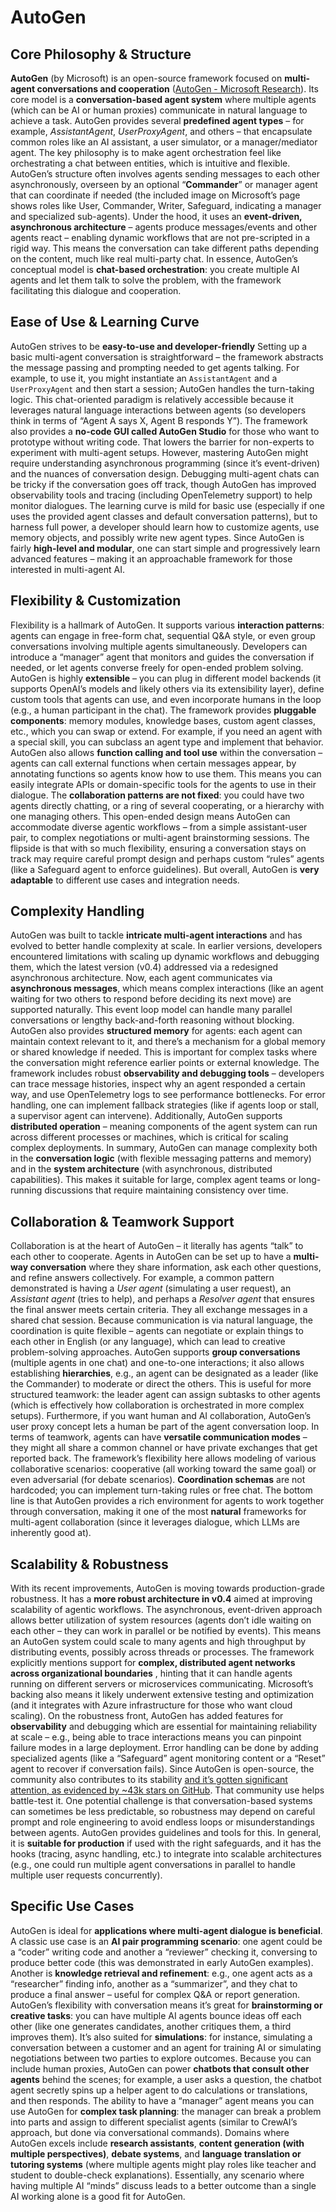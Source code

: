 # AutoGen

## Core Philosophy & Structure  
**AutoGen** (by Microsoft) is an open-source framework focused on **multi-agent conversations and cooperation** ([AutoGen - Microsoft Research](https://www.microsoft.com/en-us/research/project/autogen/)). Its core model is a **conversation-based agent system** where multiple agents (which can be AI or human proxies) communicate in natural language to achieve a task. AutoGen provides several **predefined agent types** – for example, *AssistantAgent*, *UserProxyAgent*, and others – that encapsulate common roles like an AI assistant, a user simulator, or a manager/mediator agent. The key philosophy is to make agent orchestration feel like orchestrating a chat between entities, which is intuitive and flexible. AutoGen’s structure often involves agents sending messages to each other asynchronously, overseen by an optional “**Commander**” or manager agent that can coordinate if needed (the included image on Microsoft’s page shows roles like User, Commander, Writer, Safeguard, indicating a manager and specialized sub-agents). Under the hood, it uses an **event-driven, asynchronous architecture** – agents produce messages/events and other agents react – enabling dynamic workflows that are not pre-scripted in a rigid way. This means the conversation can take different paths depending on the content, much like real multi-party chat. In essence, AutoGen’s conceptual model is **chat-based orchestration**: you create multiple AI agents and let them talk to solve the problem, with the framework facilitating this dialogue and cooperation.

## Ease of Use & Learning Curve  
AutoGen strives to be **easy-to-use and developer-friendly** Setting up a basic multi-agent conversation is straightforward – the framework abstracts the message passing and prompting needed to get agents talking. For example, to use it, you might instantiate an `AssistantAgent` and a `UserProxyAgent` and then start a session; AutoGen handles the turn-taking logic. This chat-oriented paradigm is relatively accessible because it leverages natural language interactions between agents (so developers think in terms of “Agent A says X, Agent B responds Y”). The framework also provides a **no-code GUI called AutoGen Studio** for those who want to prototype without writing code. That lowers the barrier for non-experts to experiment with multi-agent setups. However, mastering AutoGen might require understanding asynchronous programming (since it’s event-driven) and the nuances of conversation design. Debugging multi-agent chats can be tricky if the conversation goes off track, though AutoGen has improved observability tools and tracing (including OpenTelemetry support) to help monitor dialogues. The learning curve is mild for basic use (especially if one uses the provided agent classes and default conversation patterns), but to harness full power, a developer should learn how to customize agents, use memory objects, and possibly write new agent types. Since AutoGen is fairly **high-level and modular**, one can start simple and progressively learn advanced features – making it an approachable framework for those interested in multi-agent AI.

## Flexibility & Customization  
Flexibility is a hallmark of AutoGen. It supports various **interaction patterns**: agents can engage in free-form chat, sequential Q&A style, or even group conversations involving multiple agents simultaneously. Developers can introduce a “manager” agent that monitors and guides the conversation if needed, or let agents converse freely for open-ended problem solving. AutoGen is highly **extensible** – you can plug in different model backends (it supports OpenAI’s models and likely others via its extensibility layer), define custom tools that agents can use, and even incorporate humans in the loop (e.g., a human participant in the chat). The framework provides **pluggable components**: memory modules, knowledge bases, custom agent classes, etc., which you can swap or extend. For example, if you need an agent with a special skill, you can subclass an agent type and implement that behavior. AutoGen also allows **function calling and tool use** within the conversation – agents can call external functions when certain messages appear, by annotating functions so agents know how to use them. This means you can easily integrate APIs or domain-specific tools for the agents to use in their dialogue. The **collaboration patterns are not fixed**: you could have two agents directly chatting, or a ring of several cooperating, or a hierarchy with one managing others. This open-ended design means AutoGen can accommodate diverse agentic workflows – from a simple assistant-user pair, to complex negotiations or multi-agent brainstorming sessions. The flipside is that with so much flexibility, ensuring a conversation stays on track may require careful prompt design and perhaps custom “rules” agents (like a Safeguard agent to enforce guidelines). But overall, AutoGen is **very adaptable** to different use cases and integration needs.

## Complexity Handling  
AutoGen was built to tackle **intricate multi-agent interactions** and has evolved to better handle complexity at scale. In earlier versions, developers encountered limitations with scaling up dynamic workflows and debugging them, which the latest version (v0.4) addressed via a redesigned asynchronous architecture. Now, each agent communicates via **asynchronous messages**, which means complex interactions (like an agent waiting for two others to respond before deciding its next move) are supported naturally. This event loop model can handle many parallel conversations or lengthy back-and-forth reasoning without blocking. AutoGen also provides **structured memory** for agents: each agent can maintain context relevant to it, and there’s a mechanism for a global memory or shared knowledge if needed. This is important for complex tasks where the conversation might reference earlier points or external knowledge. The framework includes robust **observability and debugging tools** – developers can trace message histories, inspect why an agent responded a certain way, and use OpenTelemetry logs to see performance bottlenecks. For error handling, one can implement fallback strategies (like if agents loop or stall, a supervisor agent can intervene). Additionally, AutoGen supports **distributed operation** – meaning components of the agent system can run across different processes or machines, which is critical for scaling complex deployments. In summary, AutoGen can manage complexity both in the **conversation logic** (with flexible messaging patterns and memory) and in the **system architecture** (with asynchronous, distributed capabilities). This makes it suitable for large, complex agent teams or long-running discussions that require maintaining consistency over time.

## Collaboration & Teamwork Support  
Collaboration is at the heart of AutoGen – it literally has agents “talk” to each other to cooperate. Agents in AutoGen can be set up to have a **multi-way conversation** where they share information, ask each other questions, and refine answers collectively. For example, a common pattern demonstrated is having a *User agent* (simulating a user request), an *Assistant agent* (tries to help), and perhaps a *Resolver agent* that ensures the final answer meets certain criteria. They all exchange messages in a shared chat session. Because communication is via natural language, the coordination is quite flexible – agents can negotiate or explain things to each other in English (or any language), which can lead to creative problem-solving approaches. AutoGen supports **group conversations** (multiple agents in one chat) and one-to-one interactions; it also allows establishing **hierarchies**, e.g., an agent can be designated as a leader (like the Commander) to moderate or direct the others. This is useful for more structured teamwork: the leader agent can assign subtasks to other agents (which is effectively how collaboration is orchestrated in more complex setups). Furthermore, if you want human and AI collaboration, AutoGen’s user proxy concept lets a human be part of the agent conversation loop. In terms of teamwork, agents can have **versatile communication modes** – they might all share a common channel or have private exchanges that get reported back. The framework’s flexibility here allows modeling of various collaborative scenarios: cooperative (all working toward the same goal) or even adversarial (for debate scenarios). **Coordination schemas** are not hardcoded; you can implement turn-taking rules or free chat. The bottom line is that AutoGen provides a rich environment for agents to work together through conversation, making it one of the most **natural** frameworks for multi-agent collaboration (since it leverages dialogue, which LLMs are inherently good at).

## Scalability & Robustness  
With its recent improvements, AutoGen is moving towards production-grade robustness. It has a **more robust architecture in v0.4** aimed at improving scalability of agentic workflows. The asynchronous, event-driven approach allows better utilization of system resources (agents don’t idle waiting on each other – they can work in parallel or be notified by events). This means an AutoGen system could scale to many agents and high throughput by distributing events, possibly across threads or processes. The framework explicitly mentions support for **complex, distributed agent networks across organizational boundaries** , hinting that it can handle agents running on different servers or microservices communicating. Microsoft’s backing also means it likely underwent extensive testing and optimization (and it integrates with Azure infrastructure for those who want cloud scaling). On the robustness front, AutoGen has added features for **observability** and debugging which are essential for maintaining reliability at scale – e.g., being able to trace interactions means you can pinpoint failure modes in a large deployment. Error handling can be done by adding specialized agents (like a “Safeguard” agent monitoring content or a “Reset” agent to recover if conversation fails). Since AutoGen is open-source, the community also contributes to its stability [and it’s gotten significant attention, as evidenced by ~43k stars on GitHub](https://github.com/microsoft/autogen). That community use helps battle-test it. One potential challenge is that conversation-based systems can sometimes be less predictable, so robustness may depend on careful prompt and role engineering to avoid endless loops or misunderstandings between agents. AutoGen provides guidelines and tools for this. In general, it is **suitable for production** if used with the right safeguards, and it has the hooks (tracing, async handling, etc.) to integrate into scalable architectures (e.g., one could run multiple agent conversations in parallel to handle multiple user requests concurrently). 

## Specific Use Cases  
AutoGen is ideal for **applications where multi-agent dialogue is beneficial**. A classic use case is an **AI pair programming scenario**: one agent could be a “coder” writing code and another a “reviewer” checking it, conversing to produce better code (this was demonstrated in early AutoGen examples). Another is **knowledge retrieval and refinement**: e.g., one agent acts as a “researcher” finding info, another as a “summarizer”, and they chat to produce a final answer – useful for complex Q&A or report generation. AutoGen’s flexibility with conversation means it’s great for **brainstorming or creative tasks**: you can have multiple AI agents bounce ideas off each other (like one generates candidates, another critiques them, a third improves them). It’s also suited for **simulations**: for instance, simulating a conversation between a customer and an agent for training AI or simulating negotiations between two parties to explore outcomes. Because you can include human proxies, AutoGen can power **chatbots that consult other agents** behind the scenes; for example, a user asks a question, the chatbot agent secretly spins up a helper agent to do calculations or translations, and then responds. The ability to have a “manager” agent means you can use AutoGen for **complex task planning**: the manager can break a problem into parts and assign to different specialist agents (similar to CrewAI’s approach, but done via conversational commands). Domains where AutoGen excels include **research assistants**, **content generation (with multiple perspectives)**, **debate systems**, and **language translation or tutoring systems** (where multiple agents might play roles like teacher and student to double-check explanations). Essentially, any scenario where having multiple AI “minds” discuss leads to a better outcome than a single AI working alone is a good fit for AutoGen.
